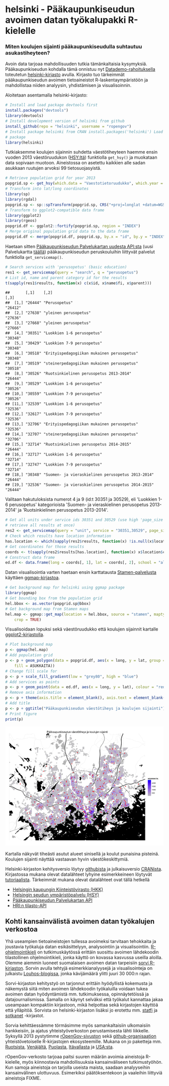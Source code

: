 


# helsinki - Pääkaupunkiseudun avoimen datan työkalupakki R-kielelle

### Miten koulujen sijainti pääkaupunkiseudulla suhtautuu asukastiheyteen?

Avoin data tarjoaa mahdollisuuden tutkia tämänkaltaisia kysymyksiä. Pääkaupunkiseudun kohdalla tämä onnistuu nyt [Datademo-rahoituksella](http://datademo.fi/) toteutetun [helsinki-kirjasto](https://github.com/rOpenGov/helsinki) avulla. Kirjasto tuo tärkeimmät pääkaupunkiseudun avoimen tietoaineistot R-laskentaympäristöön ja mahdollistaa niiden analyysin, yhdistämisen ja visualisoinnin.

Aloitetaan asentamalla helsinki-kirjasto:


```r
# Install and load package devtools first
install.packages("devtools")
library(devtools)
# Install development version of helsinki from github
install_github(repo = "helsinki", username = "ropengov")
# Install package helsinki from CRAN install.packages('helsinki') Load
# package
library(helsinki)
```



Tutkiaksemme koulujen sijainnin suhdetta väestötiheyteen haemme ensin vuoden 2013 väestöruudukon ([HSY:ltä](http://www.hsy.fi/seututieto/kaupunki/paikkatiedot/Sivut/Avoindata.aspx)) funktiolla `get_hsy()` ja muokataan data sopivaan muotoon. Aineistossa on asetettu kaikkien alle sadan asukkaan ruutujen arvoksi 99 tietosuojasyistä.


```r
# Retrieve population grid for year 2013
popgrid.sp <- get_hsy(which.data = "Vaestotietoruudukko", which.year = 2013)
# Transform into lat/long coordinates
library(sp)
library(rgdal)
popgrid.sp <- sp::spTransform(popgrid.sp, CRS("+proj=longlat +datum=WGS84"))
# Transform to ggplot2-compatible data frame
library(ggplot2)
library(rgeos)
popgrid.df <- ggplot2::fortify(popgrid.sp, region = "INDEX")
# Merge original population grid data to the data frame
popgrid.df <- merge(popgrid.df, popgrid.sp, by.x = "id", by.y = "INDEX")
```


Haetaan sitten [Pääkaupunkiseudun Palvelukartan uudesta API:sta](http://api.hel.fi/servicemap/v1/) (uusi Palvelukartta [täällä](http://dev.hel.fi/servicemap/)) pääkaupunkiseudun peruskouluihin liittyvät palvelut funktiolla `get_servicemap()`.


```r
# Search services with 'perusopetus' (basic education)
res1 <- get_servicemap(query = "search", q = "perusopetus")
# List id, name and parent category id for the results
t(sapply(res1$results, function(x) c(x$id, x$name$fi, x$parent)))
```

```
##       [,1]    [,2]                                              [,3]   
##  [1,] "26444" "Perusopetus"                                     "26412"
##  [2,] "27638" "yleinen perusopetus"                             "27636"
##  [3,] "27668" "yleinen perusopetus"                             "27666"
##  [4,] "30351" "Luokkien 1-6 perusopetus"                        "30348"
##  [5,] "30429" "Luokkien 7-9 perusopetus"                        "30348"
##  [6,] "30518" "Erityispedagogiikan mukainen perusopetus"        "30348"
##  [7,] "30519" "steinerpedagogiikan mukainen perusopetus"        "30518"
##  [8,] "30526" "Ruotsinkielinen perusopetus 2013-2014"           "26444"
##  [9,] "30529" "Luokkien 1-6 perusopetus"                        "30526"
## [10,] "30559" "Luokkien 7-9 perusopetus"                        "30526"
## [11,] "32539" "Luokkien 1-6 perusopetus"                        "32536"
## [12,] "32617" "Luokkien 7-9 perusopetus"                        "32536"
## [13,] "32706" "Erityispedagogiikan mukainen perusopetus"        "32536"
## [14,] "32707" "steinerpedagogiikan mukainen perusopetus"        "32706"
## [15,] "32714" "Ruotsinkielinen perusopetus 2014-2015"           "26444"
## [16,] "32717" "Luokkien 1-6 perusopetus"                        "32714"
## [17,] "32747" "Luokkien 7-9 perusopetus"                        "32714"
## [18,] "30348" "Suomen- ja vieraskielinen perusopetus 2013-2014" "26444"
## [19,] "32536" "Suomen- ja vieraskielinen perusopetus 2014-2015" "26444"
```


Valitaan hakutuloksista numerot 4 ja 9 (id:t 30351 ja 30529), eli 'Luokkien 1-6 perusopetus' kategorioista 'Suomen- ja vieraskielinen perusopetus 2013-2014' ja 'Ruotsinkielinen perusopetus 2013-2014'.


```r
# Get all units under service ids 30351 and 30529 (use high 'page_size' to
# retrieve all results at once)
res2 <- get_servicemap(query = "unit", service = "30351,30529", page_size = 1000)
# Check which results have location information
has.location <- which(sapply(res2$results, function(x) !is.null(x$location)))
# Get coordinates for those results
coords <- t(sapply(res2$results[has.location], function(x) x$location$coordinates))
# Construct data frame
ed.df <- data.frame(long = coords[, 1], lat = coords[, 2], school = "alakoulu")
```


Datan visualisointia varten haetaan ensin karttatausta [Stamen-palvelusta](http://maps.stamen.com/) käyttäen [ggmap-kirjastoa](https://sites.google.com/site/davidkahle/ggmap). 


```r
# Get background map for helsinki using ggmap package
library(ggmap)
# Get bounding box from the population grid
hel.bbox <- as.vector(popgrid.sp@bbox)
# Get background map from Stamen maps
hel.map <- ggmap::get_map(location = hel.bbox, source = "stamen", maptype = "toner", 
    crop = TRUE)
```


Visualisoidaan lopuksi sekä väestöruudukko että koulujen sijainnit kartalle [ggplot2-kirjastolla](http://ggplot2.org/).


```r
# Plot background map
p <- ggmap(hel.map)
# Add population grid
p <- p + geom_polygon(data = popgrid.df, aes(x = long, y = lat, group = id, 
    fill = ASUKKAITA))
# Change fill scale for
p <- p + scale_fill_gradient(low = "grey80", high = "blue")
# Add services as points
p <- p + geom_point(data = ed.df, aes(x = long, y = lat), colour = "red")
# Remove axis information
p <- p + theme(axis.title = element_blank(), axis.text = element_blank(), axis.ticks = element_blank())
# Add title
p <- p + ggtitle("Pääkaupunkiseudun väestötiheys ja koulujen sijainti")
# Print figure
print(p)
```

![plot of chunk popschool](figure/popschool.png) 


Kartalla näkyvät tiheästi asutut alueet sinisellä ja koulut punaisina pisteinä. Koulujen sijainti näyttää vastaavan hyvin väestökeskittymiä.

Helsinki-kirjaston kehitysversio löytyy [githubista](https://github.com/rOpenGov/helsinki) ja julkaisuversio [CRANista](http://cran.r-project.org/web/packages/helsinki/index.html). Kirjastossa mukana olevat datalähteet lyhyine esimerkkeineen löytyvät [tutoriaalista](https://github.com/rOpenGov/helsinki/blob/master/vignettes/helsinki_tutorial.md). Tärkeimmät mukana olevat datalähteet ovat tällä hetkellä
* [Helsingin kaupungin Kiinteistövirasto (HKK)](http://ptp.hel.fi/avoindata/)
* [Helsingin seudun ympäristöpalvelu (HSY)](http://www.hsy.fi/seututieto/kaupunki/paikkatiedot/Sivut/Avoindata.aspx)
* [Pääkaupunkiseudun Palvelukartan API](http://api.hel.fi/servicemap/v1/)
* [HRI:n tilasto-API](http://dev.hel.fi/stats/)


## Kohti kansainvälistä avoimen datan työkalujen verkostoa

Yhä useampien tietoaineistojen tullessa avoimeksi tarvitaan tehokkaita ja joustavia työkaluja datan esikäsittelyyn, analysointiin ja visualisointiin. [R-ohjelmointikieli](http://www.r-project.org/) on tutkimuskäytössä erittäin suosittu avoimen lähdekoodin tilastollinen ohjelmointikieli, jonka käyttö on kovassa kasvussa useilla aloilla. Olemme aiemmin luoneet suomalaisen avoimen datan tarpeisiin [sorvi R-kirjaston](http://louhos.github.io/sorvi/). Sorvin avulla tehtyjä esimerkkianalyysejä ja visualisointeja on julkaistu [Louhos-blogissa](http://louhos.wordpress.com/), jonka kävijämäärä ylitti juuri 30 000:n rajan.

Sorvi-kirjaston kehitystyö on tarjonnut erittäin hyödyllistä kokemusta ja näkemystä siitä miten avoimen lähdekoodin työkaluilla voidaan tukea avoimen datan hyödyntämistä mm. tutkimuksessa, opinnäytetöissä ja datajournalismissa. Samalla on käynyt selväksi että työkalut kannattaa jakaa useampaan kompaktiin kirjastoon, mikä helpottaa sekä kirjastojen käyttöä että ylläpitöä. Sorvista on helsinki-kirjaston lisäksi jo erotettu mm. [statfi](https://github.com/rOpenGov/statfi) ja [sotkanet](https://github.com/rOpenGov/sotkanet) -kirjastot. 

Sorvia kehittäessämme törmäsimme myös samankaltaisiin ulkomaisiin hankkeisiin, ja ajatus yhteistyöverkoston perustamisesta lähti liikkelle. Syksyllä 2013 pystytimme [rOpenGov-sivuston](http://ropengov.github.io/) sekä [github-organisaation](http://ropengov.github.io/) yhteistövetoiselle R-kirjastojen ekosysteemille. Mukana on jo paketteja mm. [Ruotsista](https://github.com/LCHansson/rSCB), [Venäjältä](http://markuskainu.fi/rustfare/index.html), [Puolasta](http://smarterpoland.pl/), [Itävallasta](https://github.com/skasberger/grazwahl2012) ja [USA:sta](https://github.com/rOpenGov/psData). 

rOpenGov-verkosto tarjoaa paitsi suuren määrän avoimia aineistoja R-kielelle, myös kiinnostavia mahdollisuuksia kansainväliseen tutkimustyöhön. Kun samoja aineistoja on tarjolla useista maista, saadaan analyyseihin kansainvälinen ulottuvuus. Esimerkiksi päätöksentekoon ja vaaleihin liittyviä aineistoja FIXME. 


